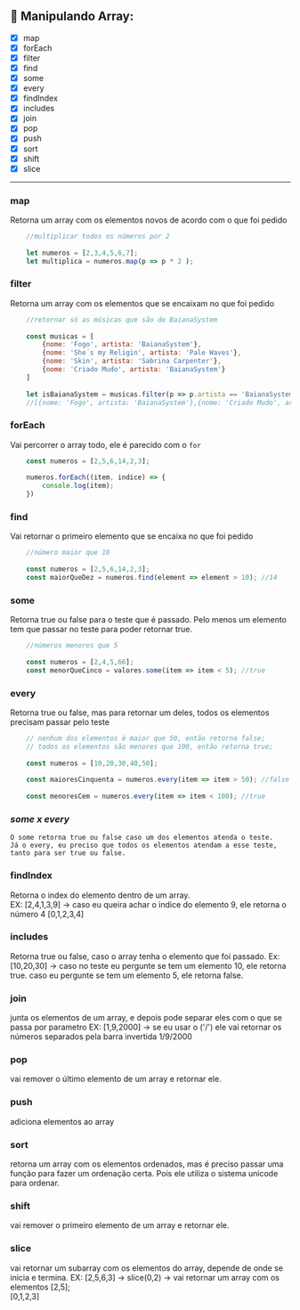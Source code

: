 ## 🔖 Manipulando Array: 

- [X] map 
- [X] forEach
- [X] filter
- [X] find
- [X] some
- [X] every
- [X] findIndex 
- [X] includes
- [X] join
- [X] pop
- [X] push
- [X] sort
- [X] shift
- [X] slice

--- 

### map

Retorna um array com os elementos novos de acordo com o que foi pedido  

```javascript
	//multiplicar todos os números por 2
	
	let numeros = [2,3,4,5,6,7];
	let multiplica = numeros.map(p => p * 2 ); 
```

### filter

Retorna um array com os elementos que se encaixam no que foi pedido  

```javascript
	//retornar só as músicas que são do BaianaSystem
	
	const musicas = [
		{nome: 'Fogo', artista: 'BaianaSystem'},
		{nome: 'She´s my Religin', artista: 'Pale Waves'},
		{nome: 'Skin', artista: 'Sabrina Carpenter'},
		{nome: 'Criado Mudo', artista: 'BaianaSystem'}
	]
	
	let isBaianaSystem = musicas.filter(p => p.artista == 'BaianaSystem');
	//[{nome: 'Fogo', artista: 'BaianaSystem'},{nome: 'Criado Mudo', artista: 'BaianaSystem'}]
```

### forEach

Vai percorrer o array todo, ele é parecido com o `for`

```javascript
	const numeros = [2,5,6,14,2,3];
	
	numeros.forEach((item, indice) => {
		console.log(item);
	})

```

### find

Vai retornar o primeiro elemento que se encaixa no que foi pedido  

```javascript
	//número maior que 10
	
	const numeros = [2,5,6,14,2,3];
	const maiorQueDez = numeros.find(element => element > 10); //14

```

### some

Retorna true ou false para o teste que é passado. Pelo menos um elemento tem que passar no teste para poder retornar true.

```javascript
	//números menores que 5
	
	const numeros = [2,4,5,66];
	const menorQueCinco = valores.some(item => item < 5); //true
```

### every

Retorna true ou false, mas para retornar um deles, todos os elementos precisam passar pelo teste

```javascript
	// nenhum dos elementos é maior que 50, então retorna false;
	// todos os elementos são menores que 100, então retorna true;
	
	const numeros = [10,20,30,40,50];
	
	const maioresCinquenta = numeros.every(item => item > 50); //false
	
	const menoresCem = numeros.every(item => item < 100); //true
```

### *some x every*

	O some retorna true ou false caso um dos elementos atenda o teste. 
	Já o every, eu preciso que todos os elementos atendam a esse teste, tanto para ser true ou false.


### findIndex

Retorna o index do elemento dentro de um array.  
EX: [2,4,1,3,9] -> caso eu queira achar o indice do elemento 9, ele retorna o número 4
	[0,1,2,3,4]

### includes

Retorna true ou false, caso o array tenha o elemento que foi passado.
Ex: [10,20,30] -> caso no teste eu pergunte se tem um elemento 10, ele retorna true.
caso eu pergunte se tem um elemento 5, ele retorna false.

### join

junta os elementos de um array, e depois pode separar eles com o que se passa por parametro
EX: [1,9,2000] -> se eu usar o ('/') ele vai retornar os números separados pela barra invertida
1/9/2000

### pop

vai remover o último elemento de um array e retornar ele.

### push

adiciona elementos ao array 

### sort

retorna um array com os elementos ordenados, mas é preciso passar uma função para fazer um ordenação certa. Pois ele utiliza o sistema unicode para ordenar.

### shift

vai remover o primeiro elemento de um array e retornar ele.

### slice

vai retornar um subarray com os elementos do array, depende de onde se inicia e termina.
EX: [2,5,6,3] -> slice(0,2) -> vai retornar um array com os elementos [2,5];  
	[0,1,2,3]
